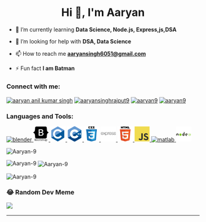 <h1 align="center">Hi 👋, I'm Aaryan</h1>




- 🌱 I’m currently learning **Data Science, Node.js, Express,js,DSA**

- 🤝 I’m looking for help with **DSA, Data Science**

- 📫 How to reach me **aaryansingh6051@gmail.com**

- ⚡ Fun fact **I am Batman**

<h3 align="left">Connect with me:</h3>
<p align="left">
<a href="https://www.linkedin.com/in/aaryan-anil-kumar-singh-568789250" target="blank"><img align="center" src="https://raw.githubusercontent.com/rahuldkjain/github-profile-readme-generator/master/src/images/icons/Social/linked-in-alt.svg" alt="aaryan anil kumar singh" height="30" width="40" /></a>
<a href="https://instagram.com/aaryansinghrajput9" target="blank"><img align="center" src="https://raw.githubusercontent.com/rahuldkjain/github-profile-readme-generator/master/src/images/icons/Social/instagram.svg" alt="aaryansinghrajput9" height="30" width="40" /></a>
<a href="https://www.codechef.com/users/aaryan9" target="blank"><img align="center" src="https://cdn.jsdelivr.net/npm/simple-icons@3.1.0/icons/codechef.svg" alt="aaryan9" height="30" width="40" /></a>
<a href="https://www.leetcode.com/aaryan9" target="blank"><img align="center" src="https://raw.githubusercontent.com/rahuldkjain/github-profile-readme-generator/master/src/images/icons/Social/leet-code.svg" alt="aaryan9" height="30" width="40" /></a>
</p>

<h3 align="left">Languages and Tools:</h3>
<p align="left"> <a href="https://www.blender.org/" target="_blank" rel="noreferrer"> <img src="https://download.blender.org/branding/community/blender_community_badge_white.svg" alt="blender" width="40" height="40"/> </a> <a href="https://getbootstrap.com" target="_blank" rel="noreferrer"> <img src="https://raw.githubusercontent.com/devicons/devicon/master/icons/bootstrap/bootstrap-plain-wordmark.svg" alt="bootstrap" width="40" height="40"/> </a> <a href="https://www.cprogramming.com/" target="_blank" rel="noreferrer"> <img src="https://raw.githubusercontent.com/devicons/devicon/master/icons/c/c-original.svg" alt="c" width="40" height="40"/> </a> <a href="https://www.w3schools.com/cpp/" target="_blank" rel="noreferrer"> <img src="https://raw.githubusercontent.com/devicons/devicon/master/icons/cplusplus/cplusplus-original.svg" alt="cplusplus" width="40" height="40"/> </a> <a href="https://www.w3schools.com/css/" target="_blank" rel="noreferrer"> <img src="https://raw.githubusercontent.com/devicons/devicon/master/icons/css3/css3-original-wordmark.svg" alt="css3" width="40" height="40"/> </a> <a href="https://expressjs.com" target="_blank" rel="noreferrer"> <img src="https://raw.githubusercontent.com/devicons/devicon/master/icons/express/express-original-wordmark.svg" alt="express" width="40" height="40"/> </a> <a href="https://www.w3.org/html/" target="_blank" rel="noreferrer"> <img src="https://raw.githubusercontent.com/devicons/devicon/master/icons/html5/html5-original-wordmark.svg" alt="html5" width="40" height="40"/> </a> <a href="https://developer.mozilla.org/en-US/docs/Web/JavaScript" target="_blank" rel="noreferrer"> <img src="https://raw.githubusercontent.com/devicons/devicon/master/icons/javascript/javascript-original.svg" alt="javascript" width="40" height="40"/> </a> <a href="https://www.mathworks.com/" target="_blank" rel="noreferrer"> <img src="https://upload.wikimedia.org/wikipedia/commons/2/21/Matlab_Logo.png" alt="matlab" width="40" height="40"/> </a> <a href="https://nodejs.org" target="_blank" rel="noreferrer"> <img src="https://raw.githubusercontent.com/devicons/devicon/master/icons/nodejs/nodejs-original-wordmark.svg" alt="nodejs" width="40" height="40"/> </a> </p>

<p align="left"> <img src="https://komarev.com/ghpvc/?username=Aaryan-9&label=Profile%20views&color=0e75b6&style=flat" alt="Aaryan-9" /> </p>



<p><img align="left" src="https://github-readme-stats.vercel.app/api/top-langs?username=Aaryan-9&show_icons=true&locale=en&layout=compact" alt="Aaryan-9" /></p>

<p>&nbsp;<img align="center" src="https://github-readme-stats.vercel.app/api?username=Aaryan-9&show_icons=true&locale=en" alt="Aaryan-9" /></p>

<p><img align="center" src="https://github-readme-streak-stats.herokuapp.com/?user=Aaryan-9&" alt="Aaryan-9" /></p>

<h3>😂 Random Dev Meme</h3>
<img src="https://randommeme-five.vercel.app/" style="height: 400px;">
<hr>


